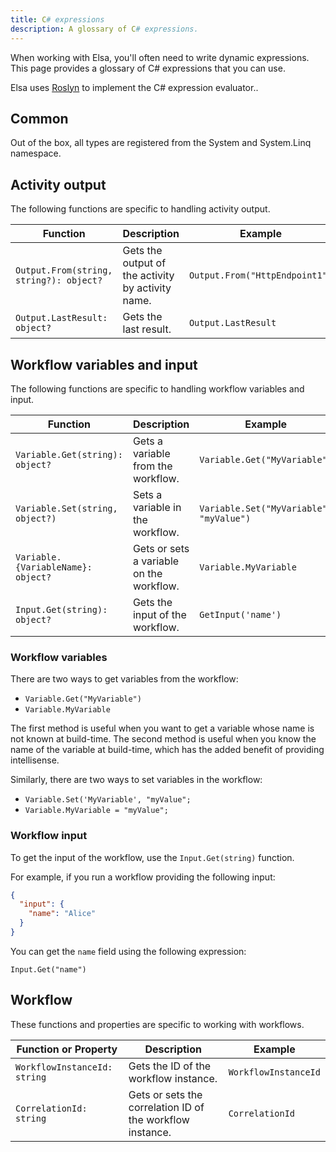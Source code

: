 ```yaml
---
title: C# expressions
description: A glossary of C# expressions.
---
```


When working with Elsa, you'll often need to write dynamic expressions. This page provides a glossary of C# expressions that you can use.

Elsa uses [Roslyn](https://github.com/dotnet/roslyn) to implement the C# expression evaluator..

## Common

Out of the box, all types are registered from the System and System.Linq namespace. 

## Activity output

The following functions are specific to handling activity output.

| Function                                | Description                                       | Example                          |
|-----------------------------------------|---------------------------------------------------|----------------------------------|
| `Output.From(string, string?): object?` | Gets the output of the activity by activity name. | `Output.From("HttpEndpoint1")`   |
| `Output.LastResult: object?`            | Gets the last result.                             | `Output.LastResult`              |

## Workflow variables and input

The following functions are specific to handling workflow variables and input.

| Function                           | Description                                | Example                                   |
|------------------------------------|--------------------------------------------|-------------------------------------------|
| `Variable.Get(string): object?`    | Gets a variable from the workflow.         | `Variable.Get("MyVariable")`              |
| `Variable.Set(string, object?)`    | Sets a variable in the workflow.           | `Variable.Set("MyVariable", "myValue")`   |
| `Variable.{VariableName}: object?` | Gets or sets a variable on the workflow.   | `Variable.MyVariable`                     |
| `Input.Get(string): object?`       | Gets the input of the workflow.            | `GetInput('name')`                        |

### Workflow variables

There are two ways to get variables from the workflow:

- `Variable.Get("MyVariable")`
- `Variable.MyVariable`

The first method is useful when you want to get a variable whose name is not known at build-time.
The second method is useful when you know the name of the variable at build-time, which has the added benefit of providing intellisense.

Similarly, there are two ways to set variables in the workflow:

- `Variable.Set('MyVariable', "myValue";`
- `Variable.MyVariable = "myValue";`

### Workflow input

To get the input of the workflow, use the `Input.Get(string)` function.

For example, if you run a workflow providing the following input:

```json
{
  "input": {
    "name": "Alice"
  }
}
```

You can get the `name` field using the following expression:

```clike
Input.Get("name")
```

## Workflow

These functions and properties are specific to working with workflows. 

| Function or Property         | Description                                                     | Example                                             |
|------------------------------|-----------------------------------------------------------------|-----------------------------------------------------|
| `WorkflowInstanceId: string` | Gets the ID of the workflow instance.                           | `WorkflowInstanceId`                                |
| `CorrelationId: string`      | Gets or sets the correlation ID of the workflow instance.       | `CorrelationId`                                     |

